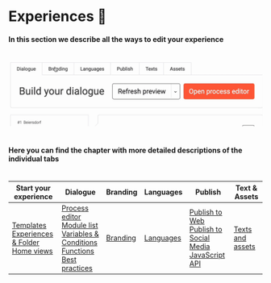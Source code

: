 # Experiences 🚀
#### In this section we describe all the ways to edit your experience<br><br>
![Tabs](tabs.gif "tabs") <br><br>


#### Here you can find the chapter with more detailed descriptions of the individual tabs<br><br>

| Start your experience              |Dialogue      |Branding|Languages|Publish                |Text & Assets|
|------------------------------------|--------------|--------|---------|-----------------------|-------------|
|[Templates](https://learn.loyjoy.com/experiences/templates/templates.md)<br>[Experiences & Folder](/experiences/experiences/experiences.md)<br>[Home views](/experiences/homeview/homeview.md)<br>|[Process editor](/experiences/building/build_a_conversational_experience.md)<br>[Module list](/experiences/modules/list/module_list.md)<br>[Variables & Conditions](/experiences/variables/variables.md)<br>[Functions](/experiences/functions/functions.md)<br>[Best practices](/experiences/best_practices/conversation_design.md)|[Branding](/experiences/branding/branding.md)|[Languages](/experiences/language/language.md)|[Publish to Web](/experiences/publish/publish/publish.md)<br>[Publish to Social Media](/experiences/publish/publish/publish.md#social-media)<br>[JavaScript API](experiences/publish/javascript_api/javascript_api.md)|[Texts and assets](experiences/text/text_and_assets.md)|

